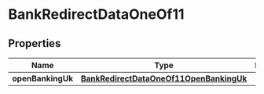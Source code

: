 

# BankRedirectDataOneOf11


## Properties

| Name | Type | Description | Notes |
|------------ | ------------- | ------------- | -------------|
|**openBankingUk** | [**BankRedirectDataOneOf11OpenBankingUk**](BankRedirectDataOneOf11OpenBankingUk.md) |  |  |



